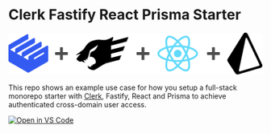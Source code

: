 # Clerk Fastify React Prisma Starter

<img src="./docs/cfrp.png" />

This repo shows an example use case for how you setup a full-stack monorepo starter with [Clerk](https://clerk.dev?utm_source=github&utm_medium=starters&utm_campaign=cfrp), Fastify, React and Prisma to achieve authenticated cross-domain user access.

[![Open in VS Code](https://open.vscode.dev/badges/open-in-vscode.svg)](https://open.vscode.dev/clerkinc/clerk-fastify-react-prisma-starter)
